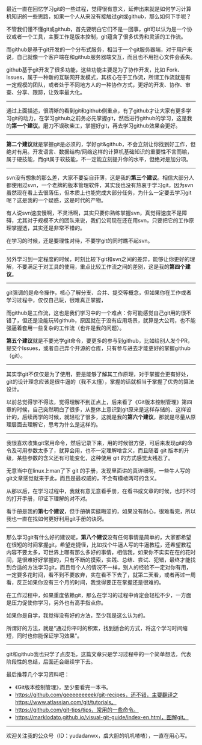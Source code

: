 最近一直在回忆学习git的一些过程，觉得很有意义，延伸出来就是如何学习计算机知识的一些思路，如果一个人从来没有接触过git或github，那么如何下手呢？

不管我们懂不懂git或github，首先要明白它们不是一回事，git可以认为是一个协议或者一个工具，主要工作是版本控制，git蕴含了很多优秀和灵活的工作流。
 
而github是基于git开发的一个分布式服务，相当于一个git服务器端，对于用户来说，自己就像一个客户端在和github服务器端交互，而且也不用担心文件会丢失。
 
github基于git开发了很多功能，这些功能主要是为了协作开发，比如 Fork、Issues，属于一种新的互联网开发模式，其核心在于工作流，所谓工作流就是有一定规模的团队，或者处于不同地方人的一种协作方式，更好的开发、协作、审查、分享、跟踪，让效率最大化。

--- 

通过上面描述，很清晰的看到git和github侧重点，有了github才让大家有更多学习git的动力，在学习github之前务必先掌握git，然后进行github的学习，这是我的**第一个建议**。磨刀不误砍柴工，掌握好git，再去学习github效果会更好。

---

**第二个建议**就是掌握git是必须的，学好git&github，不会立刻让你找到好工作，但绝对有用。开发语言、数据结构/网络这样的计算机基础知识的重要性不言而喻，属于硬技能，而git属于软技能，不一定能立刻提升你的水平，但绝对是加分项。

--- 

svn没有想象的那么差，大家不要妄自菲薄，这是我的**第三个建议**。相信大部分人都使用过svn，一个老牌的版本管理软件，其实我也没有热衷于学习git，因为svn虽然现在看上去很落伍，但本质上也能完成大部分任务，为什么一定要去学习git呢？这是我的一个疑惑，这是时代的产物。

有人说svn速度慢啊，不灵活啊，其实只要你熟练掌握svn，真觉得速度不是障碍，尤其对于规模不大的团队来说，我们公司现在还在用svn，只要把它的工作原理掌握透，其实还是非常不错的。

在学习的时候，还是要理性对待，不要学git的同时瞧不起svn。

---

另外学习到一定程度的时候，时刻比较下git和svn之间的差异，能够让你更好的理解，不要满足于对工具的使用，重点比较工作流之间的差别，这是我的**第四个建议**。

---

git强调的是命令操作，核心了解分支、合并、提交等概念，但如果你在工作或者学习过程中，仅仅自己玩，很难真正掌握，

而github是工作流，这也是我们学习中的一个难点：你可能感觉自己git用的很不错了，但还是没能玩转github，原因就在于没有应用场景，就算是大公司，也不能强逼着套用一些复杂的工作流（也许是我的问题）。

**第五个建议**就是不要光学git命令，要更多的参与到github，比如给别人发个PR，提交个Issues，或者自己弄个开源的仓库，只有参与进去才能更好的掌握github（git）。

--- 
 
其实学git不仅仅是为了使用，要是能够了解其工作原理，对于掌握会更有好处，git的设计理念应该是很牛逼的（我不太懂），掌握的话就相当于掌握了优秀的算法设计。

以前总觉得学不得法，觉得理解不到正点上，后来看了《Git版本控制管理》第四章的时候，自己突然明白了很多，从整体上意识到git原来是这样存储的、这样设计的，后续再学的时候，就轻松了很多，这就是我的**第六个建议**，那就是尽量从原理层面去理解它，思考为什么是这样的。

--- 
 
我很喜欢收集git常用命令，然后记录下来，用的时候很方便，可后来发现git的命令及可用参数太多了，就算会用，也不一定理解啥含义，而且随着 git 版本的升级，某些参数的含义还有可能变化，这种使用 git 的方式感觉太残忍了。

无意当中在linux上man了下 git 的手册，发现里面讲的真详细啊，一些牛人写的git文章感觉就来于此，而且是最权威的，不会有模棱两可的含义。

从那以后，在学习过程中，我就有意无意看手册，在看书或文章的时候，也时不时的打开手册，印证下理解的对不对。

看手册是我的**第七个建议**，但手册确实挺晦涩的，如果没有耐心，很难看完，所以我也一直在找如何更好利用git手册的诀窍。

--- 

那么学习git有什么好的建议呢，**第八个建议**没有任何事情是简单的，大家都希望在很短的时间掌握git，希望走捷径，比如找个牛逼人写的牛逼教程，还希望教程内容不要太多，可世界上哪有那么多好的事情，相信我，如果你不实实在在的花时间，是很难好好掌握的，只有不断的摸索，实践、总结、尝试、犯错，最终才能找到合适的方法学习git，而且每个人的情况不一样，别人的经验不一定对你有用，一定要多花时间，看不到不要放弃，实在看不下去了，就第二天看，或者再过一周看，反正如果你没有三个月的时间，我觉得要正在掌握还是很难的。

在工作过程中，如果重度依赖git，那么在学习的过程中肯定会轻松不少，一方面是压力促使你学习，另外也有高手指点你。

如果你是自学，我觉得没有好的方法，至少我是这么认为的。

所谓好的方法，就是“通过你平时的积累，找到适合的方式，将这个学习时间缩短，同时也你能保证学习效果”。

---

git和github我也只学了点皮毛，这篇文章只是学习过程中的一个简单想法，代表阶段性的总结，后面还会继续学下去。

最后推荐几个学习资料吧：

- 《Git版本控制管理》，至少要看完一本书。
- https://github.com/geeeeeeeeek/git-recipes，还不错，主要翻译之 https://www.atlassian.com/git/tutorials。
- https://github.com/git-tips/tips，常用的一些命令。
- https://marklodato.github.io/visual-git-guide/index-en.html，图解git。

--- 

欢迎关注我的公众号（ID：yudadanwx，虞大胆的叽叽喳喳），一直在用心写。